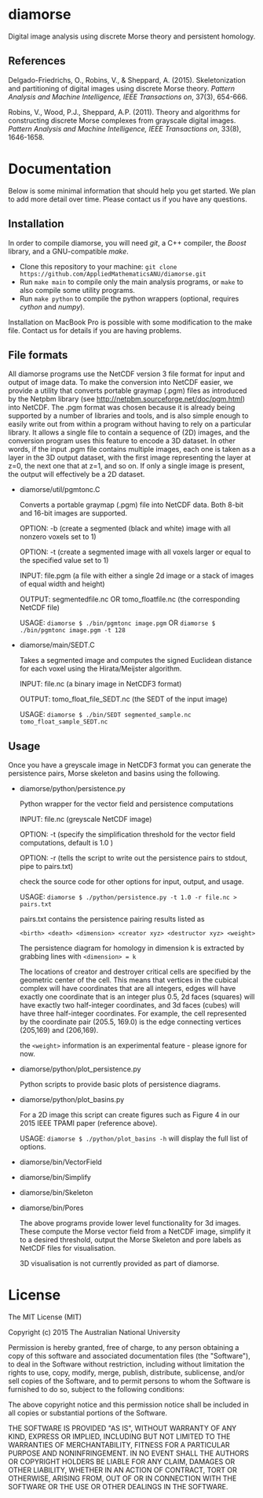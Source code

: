 # diamorse

Digital image analysis using discrete Morse theory and persistent homology.

## References

Delgado-Friedrichs, O., Robins, V., & Sheppard, A. (2015). Skeletonization and partitioning of digital images using discrete Morse theory. *Pattern Analysis and Machine Intelligence, IEEE Transactions on*, 37(3), 654-666.

Robins, V., Wood, P.J., Sheppard, A.P. (2011). Theory and algorithms for constructing discrete Morse complexes from grayscale digital images. *Pattern Analysis and Machine Intelligence, IEEE Transactions on*, 33(8), 1646-1658.


# Documentation

Below is some minimal information that should help you get started. We plan to add more detail over time. Please contact us if you have any questions.

## Installation

In order to compile diamorse, you will need *git*, a C++ compiler, the *Boost* library, and a GNU-compatible *make*.

* Clone this repository to your machine: `git clone https://github.com/AppliedMathematicsANU/diamorse.git`
* Run `make main` to compile only the main analysis programs, or `make` to also compile some utility programs.
* Run `make python` to compile the python wrappers (optional, requires *cython* and *numpy*).

Installation on MacBook Pro is possible with some modification to the make file.  Contact us for details if you are having problems. 

## File formats

All diamorse programs use the NetCDF version 3 file format for input and output of image data. To make the conversion into NetCDF easier, we provide a utility that converts portable graymap (.pgm) files as introduced by the Netpbm library (see http://netpbm.sourceforge.net/doc/pgm.html) into NetCDF. The .pgm format was chosen because it is already being supported by a number of libraries and tools, and is also simple enough to easily write out from within a program without having to rely on a particular library. It allows a single file to contain a sequence of (2D) images, and the conversion program uses this feature to encode a 3D dataset. In other words, if the input .pgm file contains multiple images, each one is taken as a layer in the 3D output dataset, with the first image representing the layer at z=0, the next one that at z=1, and so on. If only a single image is present, the output will effectively be a 2D dataset.

* diamorse/util/pgmtonc.C

  Converts a portable graymap (.pgm) file into NetCDF data. Both 8-bit and 16-bit images are supported.
  
  OPTION: -b (create a segmented (black and white) image with all nonzero voxels set to 1)
  
  OPTION: -t <int> (create a segmented image with all voxels larger or equal to the specified value set to 1)
  
  INPUT:  file.pgm  (a file with either a single 2d image or a stack of images of equal width and height)
  
  OUTPUT: segmentedfile.nc OR tomo_floatfile.nc (the corresponding NetCDF file)
  
  USAGE:  `diamorse $ ./bin/pgmtonc image.pgm` OR `diamorse $ ./bin/pgmtonc image.pgm -t 128`

* diamorse/main/SEDT.C

  Takes a segmented image and computes the signed Euclidean distance for each voxel using the Hirata/Meijster algorithm.

  INPUT:	file.nc (a binary image in NetCDF3 format)

  OUTPUT:	tomo_float_file_SEDT.nc  (the SEDT of the input image)  

  USAGE: `diamorse $ ./bin/SEDT segmented_sample.nc tomo_float_sample_SEDT.nc`


## Usage

Once you have a greyscale image in NetCDF3 format you can generate the persistence pairs, Morse skeleton and basins using the following. 

* diamorse/python/persistence.py

  Python wrapper for the vector field and persistence computations
  
  INPUT:	file.nc  (greyscale NetCDF image)

  OPTION:	-t <float>  (specify the simplification threshold for the vector field computations, default is 1.0 ) 

  OPTION: -r (tells the script to write out the persistence pairs to stdout, pipe to pairs.txt) 

  check the source code for other options for input, output, and usage.  

  USAGE: `diamorse $ ./python/persistence.py -t 1.0 -r file.nc > pairs.txt`

  pairs.txt contains the persistence pairing results listed as 
  
  `<birth> <death> <dimension> <creator xyz> <destructor xyz> <weight>`

  The persistence diagram for homology in dimension k is extracted by grabbing lines with `<dimension> = k` 

  The locations of creator and destroyer critical cells are specified by the geometric center of the cell. This means that vertices in the cubical complex will have coordinates that are all integers, edges will have exactly one coordinate that is an integer plus 0.5, 2d faces (squares) will have exactly two half-integer coordinates, and 3d faces (cubes) will have three half-integer coordinates. For example, the cell represented by the coordinate pair (205.5, 169.0) is the edge connecting vertices (205,169) and (206,169).

  the `<weight>` information is an experimental feature - please ignore for now. 


* diamorse/python/plot_persistence.py

  Python scripts to provide basic plots of persistence diagrams. 


* diamorse/python/plot_basins.py

  For a 2D image this script can create figures such as Figure 4 in our 2015 IEEE TPAMI paper (reference above).  

  USAGE: `diamorse $ ./python/plot_basins -h` will display the full list of options. 



* diamorse/bin/VectorField 

* diamorse/bin/Simplify 

* diamorse/bin/Skeleton

* diamorse/bin/Pores

  The above programs provide lower level functionality for 3d images.  These compute the Morse vector field from a NetCDF image, simplify it to a desired threshold, output the Morse Skeleton and pore labels as NetCDF files for visualisation. 

  3D visualisation is not currently provided as part of diamorse.  


# License

The MIT License (MIT)

Copyright (c) 2015 The Australian National University

Permission is hereby granted, free of charge, to any person obtaining a copy
of this software and associated documentation files (the "Software"), to deal
in the Software without restriction, including without limitation the rights
to use, copy, modify, merge, publish, distribute, sublicense, and/or sell
copies of the Software, and to permit persons to whom the Software is
furnished to do so, subject to the following conditions:

The above copyright notice and this permission notice shall be included in all
copies or substantial portions of the Software.

THE SOFTWARE IS PROVIDED "AS IS", WITHOUT WARRANTY OF ANY KIND, EXPRESS OR
IMPLIED, INCLUDING BUT NOT LIMITED TO THE WARRANTIES OF MERCHANTABILITY,
FITNESS FOR A PARTICULAR PURPOSE AND NONINFRINGEMENT. IN NO EVENT SHALL THE
AUTHORS OR COPYRIGHT HOLDERS BE LIABLE FOR ANY CLAIM, DAMAGES OR OTHER
LIABILITY, WHETHER IN AN ACTION OF CONTRACT, TORT OR OTHERWISE, ARISING FROM,
OUT OF OR IN CONNECTION WITH THE SOFTWARE OR THE USE OR OTHER DEALINGS IN THE
SOFTWARE.
